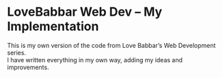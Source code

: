 # LoveBabbar Web Dev – My Implementation

This is my own version of the code from Love Babbar’s Web Development series.  
I have written everything in my own way, adding my ideas and improvements.
